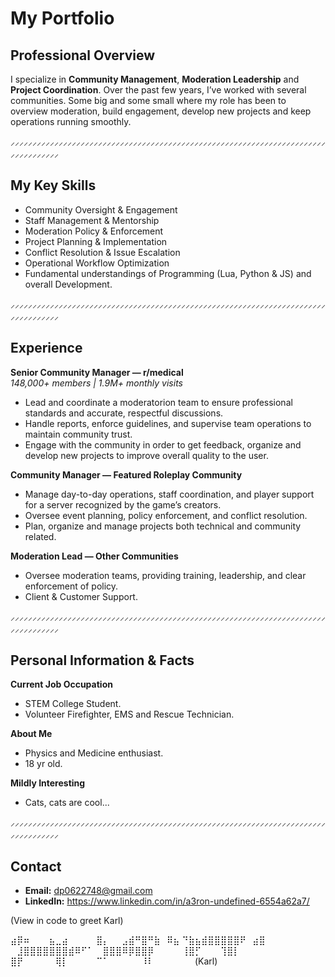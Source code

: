 # My Portfolio

## Professional Overview
I specialize in **Community Management**, **Moderation Leadership** and **Project Coordination**.
Over the past few years, I’ve worked with several communities. Some big and some small where my role has been to overview moderation, build engagement, develop new projects and keep operations running smoothly.  

⸝⸝⸝⸝⸝⸝⸝⸝⸝⸝⸝⸝⸝⸝⸝⸝⸝⸝⸝⸝⸝⸝⸝⸝⸝⸝⸝⸝⸝⸝⸝⸝⸝⸝⸝⸝⸝⸝⸝⸝⸝⸝⸝⸝⸝⸝⸝⸝⸝⸝⸝⸝⸝⸝⸝⸝⸝⸝⸝⸝⸝⸝⸝⸝⸝⸝⸝⸝⸝⸝⸝⸝⸝⸝⸝⸝⸝⸝⸝⸝⸝⸝⸝
## My Key Skills
- Community Oversight & Engagement   
- Staff Management & Mentorship  
- Moderation Policy & Enforcement  
- Project Planning & Implementation  
- Conflict Resolution & Issue Escalation  
- Operational Workflow Optimization  
- Fundamental understandings of Programming (Lua, Python & JS) and overall Development.

⸝⸝⸝⸝⸝⸝⸝⸝⸝⸝⸝⸝⸝⸝⸝⸝⸝⸝⸝⸝⸝⸝⸝⸝⸝⸝⸝⸝⸝⸝⸝⸝⸝⸝⸝⸝⸝⸝⸝⸝⸝⸝⸝⸝⸝⸝⸝⸝⸝⸝⸝⸝⸝⸝⸝⸝⸝⸝⸝⸝⸝⸝⸝⸝⸝⸝⸝⸝⸝⸝⸝⸝⸝⸝⸝⸝⸝⸝⸝⸝⸝⸝⸝

## Experience

**Senior Community Manager — r/medical**  
*148,000+ members | 1.9M+ monthly visits*  
- Lead and coordinate a moderatorion team to ensure professional standards and accurate, respectful discussions.  
- Handle reports, enforce guidelines, and supervise team operations to maintain community trust.  
- Engage with the community in order to get feedback, organize and develop new projects to improve overall quality to the user.

**Community Manager — Featured Roleplay Community**  
- Manage day-to-day operations, staff coordination, and player support for a server recognized by the game’s creators.  
- Oversee event planning, policy enforcement, and conflict resolution.  
- Plan, organize and manage projects both technical and community related.

**Moderation Lead — Other Communities**
- Oversee moderation teams, providing training, leadership, and clear enforcement of policy.  
- Client & Customer Support.

⸝⸝⸝⸝⸝⸝⸝⸝⸝⸝⸝⸝⸝⸝⸝⸝⸝⸝⸝⸝⸝⸝⸝⸝⸝⸝⸝⸝⸝⸝⸝⸝⸝⸝⸝⸝⸝⸝⸝⸝⸝⸝⸝⸝⸝⸝⸝⸝⸝⸝⸝⸝⸝⸝⸝⸝⸝⸝⸝⸝⸝⸝⸝⸝⸝⸝⸝⸝⸝⸝⸝⸝⸝⸝⸝⸝⸝⸝⸝⸝⸝⸝⸝

## Personal Information & Facts

**Current Job Occupation**
- STEM College Student.
- Volunteer Firefighter, EMS and Rescue Technician.

**About Me**
- Physics and Medicine enthusiast.
- 18 yr old.

**Mildly Interesting**
- Cats, cats are cool...

⸝⸝⸝⸝⸝⸝⸝⸝⸝⸝⸝⸝⸝⸝⸝⸝⸝⸝⸝⸝⸝⸝⸝⸝⸝⸝⸝⸝⸝⸝⸝⸝⸝⸝⸝⸝⸝⸝⸝⸝⸝⸝⸝⸝⸝⸝⸝⸝⸝⸝⸝⸝⸝⸝⸝⸝⸝⸝⸝⸝⸝⸝⸝⸝⸝⸝⸝⸝⸝⸝⸝⸝⸝⸝⸝⸝⸝⸝⸝⸝⸝⸝⸝

## Contact
- **Email:** dp0622748@gmail.com
- **LinkedIn:** https://www.linkedin.com/in/a3ron-undefined-6554a62a7/


(View in code to greet Karl)


⣴⡿⠶⠀⠀⠀⣦⣀⣴⠀⠀⠀⠀
⣿⡄⠀⠀⣠⣾⠛⣿⠛⣷⠀⠿⣦
⠙⣷⣦⣾⣿⣿⣿⣿⣿⠟⠀⣴⣿
⠀⣸⣿⣿⣿⣿⣿⣿⣿⣾⠿⠋⠁
⠀⣿⣿⣿⠿⡿⣿⣿⡿⠀⠀⠀⠀
⢸⣿⡋⠀⠀⠀⢹⣿⡇⠀⠀⠀⠀
⣿⡟⠀⠀⠀⠀⠀⢿⡇⠀⠀⠀⠀
⠉⠁⠀⠀⠀⠀⠀⠸⠇⠀⠀⠀⠀⠀⠀
(Karl)